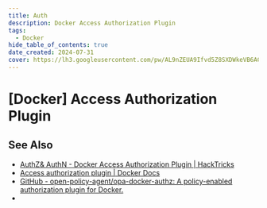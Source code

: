 ```yaml
---
title: Auth
description: Docker Access Authorization Plugin
tags:
  - Docker
hide_table_of_contents: true
date_created: 2024-07-31
cover: https://lh3.googleusercontent.com/pw/AL9nZEUA9Ifvd5Z8SXDWkeVB6AC4MPGwnXaL6kBXNPoXwOQQ2jOcZ1Jw_0p8TKK8C3ZX0e67_FOY15eDrm7aaXSQJcKtoUzC80SAQEHsaBy6qS2AqNNs5VUFNXBKm439y_1wkvmDl-PnL8ReojnIumNlEvOXBg=w800-no?authuser=0
---
```


# [Docker] Access Authorization Plugin

## See Also

- [AuthZ& AuthN - Docker Access Authorization Plugin | HackTricks](https://book.hacktricks.xyz/v/cn/linux-hardening/privilege-escalation/docker-security/authz-and-authn-docker-access-authorization-plugin)
- [Access authorization plugin | Docker Docs](https://docs.docker.com/engine/extend/plugins_authorization/)
- [GitHub - open-policy-agent/opa-docker-authz: A policy-enabled authorization plugin for Docker.](https://github.com/open-policy-agent/opa-docker-authz)
- 